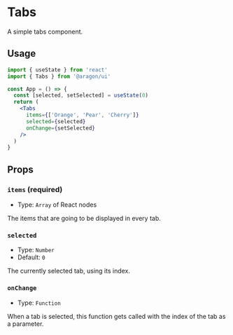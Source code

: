 # Tabs

A simple tabs component.

## Usage

```jsx
import { useState } from 'react'
import { Tabs } from '@aragon/ui'

const App = () => {
  const [selected, setSelected] = useState(0)
  return (
    <Tabs
      items={['Orange', 'Pear', 'Cherry']}
      selected={selected}
      onChange={setSelected}
    />
  )
}
```

## Props

### `items` (required)

- Type: `Array` of React nodes

The items that are going to be displayed in every tab.

### `selected`

- Type: `Number`
- Default: `0`

The currently selected tab, using its index.

### `onChange`

- Type: `Function`

When a tab is selected, this function gets called with the index of the tab as
a parameter.

